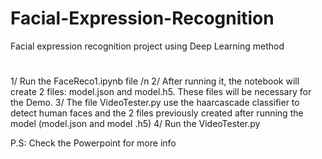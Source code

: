 # Facial-Expression-Recognition
Facial expression recognition project using Deep Learning method 
#

1/ Run the FaceReco1.ipynb file /n
2/ After running it, the notebook will create 2 files: model.json and model.h5. These files will be necessary for the Demo.
3/ The file VideoTester.py use the haarcascade classifier to detect human faces and the 2 files previously created after running the model (model.json and model .h5)
4/ Run the VideoTester.py


P.S: Check the Powerpoint for more info 
